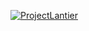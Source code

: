 [![ProjectLantier](https://circleci.com/gh/ProjectLantier/SSW567-HW04.svg?style=svg)](https://app.circleci.com/pipelines/github/ProjectLantier/SSW567-HW04?branch=main&filter=all)
